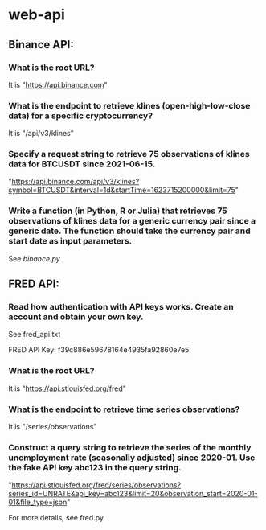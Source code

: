 # web-api

## Binance API:
### What is the root URL?

It is "https://api.binance.com"

### What is the endpoint to retrieve klines (open-high-low-close data) for a specific cryptocurrency?

It is "/api/v3/klines"

### Specify a request string to retrieve 75 observations of klines data for BTCUSDT since 2021-06-15.
"https://api.binance.com/api/v3/klines?symbol=BTCUSDT&interval=1d&startTime=1623715200000&limit=75"

### Write a function (in Python, R or Julia) that retrieves 75 observations of klines data for a generic currency pair since a generic date. The function should take the currency pair and start date as input parameters.
See *binance.py*

## FRED API:
### Read how authentication with API keys works. Create an account and obtain your own key.
See fred_api.txt

FRED API Key:
f39c886e59678164e4935fa92860e7e5

### What is the root URL?
It is "https://api.stlouisfed.org/fred"

### What is the endpoint to retrieve time series observations?
It is "/series/observations"

### Construct a query string to retrieve the series of the monthly unemployment rate (seasonally adjusted) since 2020-01. Use the fake API key abc123 in the query string.
"https://api.stlouisfed.org/fred/series/observations?series_id=UNRATE&api_key=abc123&limit=20&observation_start=2020-01-01&file_type=json"

For more details, see fred.py


